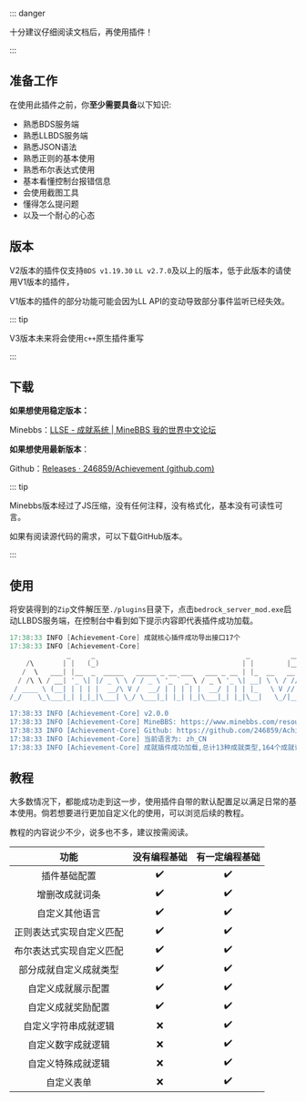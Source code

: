 ::: danger

十分建议仔细阅读文档后，再使用插件！

:::

## 准备工作



在使用此插件之前，你**至少需要具备**以下知识:

- 熟悉BDS服务端
- 熟悉LLBDS服务端
- 熟悉JSON语法
- 熟悉正则的基本使用
- 熟悉布尔表达式使用
- 基本看懂控制台报错信息
- 会使用截图工具
- 懂得怎么提问题
- 以及一个耐心的心态



## 版本

V2版本的插件仅支持`BDS v1.19.30` `LL v2.7.0`及以上的版本，低于此版本的请使用V1版本的插件，

V1版本的插件的部分功能可能会因为LL API的变动导致部分事件监听已经失效。

::: tip

V3版本未来将会使用`c++`原生插件重写

:::



## 下载

**如果想使用稳定版本：**

Minebbs：[LLSE - 成就系统 | MineBBS 我的世界中文论坛](https://www.minebbs.com/resources/3434/)

**如果想使用最新版本**：

Github：[Releases · 246859/Achievement (github.com)](https://github.com/246859/Achievement/releases)

::: tip

Minebbs版本经过了JS压缩，没有任何注释，没有格式化，基本没有可读性可言。

如果有阅读源代码的需求，可以下载GitHub版本。

:::



## 使用

将安装得到的`Zip`文件解压至`./plugins`目录下，点击`bedrock_server_mod.exe`启动LLBDS服务端，在控制台中看到如下提示内容即代表插件成功加载。

```powershell
17:38:33 INFO [Achievement-Core] 成就核心插件成功导出接口17个
17:38:33 INFO [Achievement-Core]
              _     _                                     _          ___    ___   ___
    /\       | |   (_)                                   | |        |__ \  / _ \ / _ \
   /  \   ___| |__  _  _____   _____ _ __ ___   ___ _ __ | |_  __   __ ) || | | | | | |
  / /\ \ / __| '_ \| |/ _ \ \ / / _ \ '_ ` _ \ / _ \ '_ \| __| \ \ / // / | | | | | | |
 / ____ \ (__| | | | |  __/\ V /  __/ | | | | |  __/ | | | |_   \ V // /_ | |_| | |_| |
/_/    \_\___|_| |_|_|\___| \_/ \___|_| |_| |_|\___|_| |_|\__|   \_/|____(_)___(_)___/

17:38:33 INFO [Achievement-Core] v2.0.0
17:38:33 INFO [Achievement-Core] MineBBS: https://www.minebbs.com/resources/3434/
17:38:33 INFO [Achievement-Core] Github: https://github.com/246859/Achievement
17:38:33 INFO [Achievement-Core] 当前语言为: zh_CN
17:38:33 INFO [Achievement-Core] 成就插件成功加载,总计13种成就类型,164个成就词条,23个事件监听
```



## 教程

大多数情况下，都能成功走到这一步，使用插件自带的默认配置足以满足日常的基本使用。倘若想要进行更加自定义化的使用，可以浏览后续的教程。

教程的内容说少不少，说多也不多，建议按需阅读。

|           功能           | 没有编程基础 | 有一定编程基础 |
| :----------------------: | :----------: | :------------: |
|       插件基础配置       |      ✔️       |       ✔️        |
|      增删改成就词条      |      ✔️       |       ✔️        |
|      自定义其他语言      |      ✔️       |       ✔️        |
| 正则表达式实现自定义匹配 |      ✔️       |       ✔️        |
| 布尔表达式实现自定义匹配 |      ✔️       |       ✔️        |
|  部分成就自定义成就类型  |      ✔️       |       ✔️        |
|    自定义成就展示配置    |      ✔️       |       ✔️        |
|    自定义成就奖励配置    |      ✔️       |       ✔️        |
|   自定义字符串成就逻辑   |     :x:      |       ✔️        |
|    自定义数字成就逻辑    |     :x:      |       ✔️        |
|    自定义特殊成就逻辑    |     :x:      |       ✔️        |
|        自定义表单        |     :x:      |       ✔️        |
